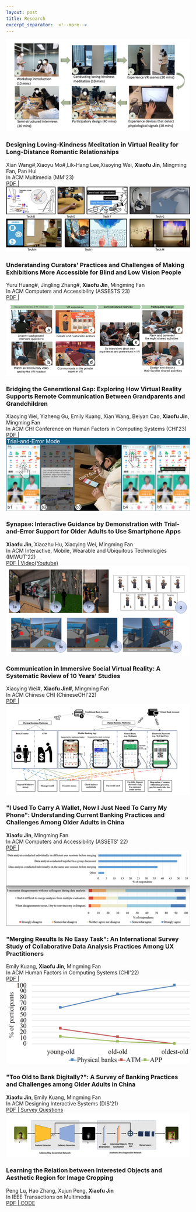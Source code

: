 ```yaml
---
layout: post
title: Research
excerpt_separator:  <!--more-->
---
```

<div class="pub">
      <div class="thumbnail">
        <img src="/images/MM23.jpg" />
      </div>
      <div class="publications">
       <div> 
        <h3>Designing Loving-Kindness Meditation in Virtual Reality for Long-Distance Romantic Relationships</h3>
        </div>
        <div class="author">Xian Wang#,Xiaoyu Mo#,Lik-Hang Lee,Xiaoying Wei, <b>Xiaofu Jin</b>, Mingming Fan, Pan Hui</div>
        <div>
        <span class="venue">In ACM Multimedia (MM'23)
        </span>
        </div>
        <div><span class="venue"><a href="/papers/MM23_Meditation_VR_CameraReady4">PDF  | </a></span></div>
      </div>
</div>

<div class="pub">
      <div class="thumbnail">
        <img src="/images/ASSETS23.png" />
      </div>
      <div class="publications">
       <div> 
        <h3>Understanding Curators' Practices and Challenges of Making Exhibitions More Accessible for Blind and Low Vision People</h3>
        </div>
        <div class="author">Yuru Huang#, Jingling Zhang#, <strong>Xiaofu Jin</strong>, Mingming Fan</div>
        <div>
        <span class="venue">In ACM Computers and Accessibility (ASSESTS'23)
        </span>
        </div>
        <div><span class="venue"><a href="/papers/MM23_Meditation_VR_CameraReady4">PDF  | </a></span></div>
      </div>
</div>

<div class="pub">
      <div class="thumbnail">
        <img src="/images/CHI23.jpg" />
      </div>
      <div class="publications">
       <div> 
        <h3>Bridging the Generational Gap: Exploring How Virtual Reality Supports Remote Communication Between Grandparents and Grandchildren</h3>
        </div>
        <div class="author">Xiaoying Wei, Yizheng Gu, Emily Kuang, Xian Wang, Beiyan Cao, <strong>Xiaofu Jin</strong>, Mingming Fan</div>
        <div>
        <span class="venue">In ACM CHI Conference on Human Factors in Computing Systems (CHI'23)
        </span>
        </div>
        <div><span class="venue"><a href="/papers/CHI23-bridge-gap.pdf">PDF  | </a></span></div>
      </div>
</div>

<div class="pub">
      <div class="thumbnail">
        <img src="/images/Ubicomp22-Synapse.png" />
      </div>
      <div class="publications">
       <div> 
        <h3>Synapse: Interactive Guidance by Demonstration with Trial-and-Error Support for Older Adults to Use Smartphone Apps</h3>
        </div>
        <div class="author"><strong>Xiaofu Jin</strong>, Xiaozhu Hu, Xiaoying Wei, Mingming Fan</div>
        <div>
        <span class="venue">In ACM Interactive, Mobile, Wearable and Ubiquitous Technologies (IMWUT'22)
        </span>
        </div>
        <div><span class="venue"><a href="/papers/Ubicomp22-Synapse.pdf">PDF  | </a>
            <a href="https://www.youtube.com/watch?v=kSv-HOeTIkc&feature=youtu.be">Video(Youtube)</a></span></div>
      </div>
</div>

<div class="pub">
      <div class="thumbnail">
        <img src="/images/ChineseCHI22.png" />
      </div>
       <div class="publications">
       <div>
        <h3>Communication in Immersive Social Virtual Reality: A Systematic Review of 10 Years' Studies</h3>
        </div>
        <div class="author">Xiaoying Wei#, <strong>Xiaofu Jin#</strong>, Mingming Fan</div>
        <div>
        <span class="venue">In ACM Chinese CHI (ChineseCHI'22)
        </span>
        </div>
        <div><span class="venue"><a href="/papers/ChineseCHI22_Literature_Review_Social_VR.pdf">PDF |</a></span></div>
      </div>
</div>

<div class="pub">
      <div class="thumbnail">
        <img src="/images/ASSETS22.png" />
      </div>
      <div class="publications">
       <div> 
        <h3>"I Used To Carry A Wallet, Now I Just Need To Carry My Phone": Understanding Current Banking Practices and Challenges Among Older Adults in China</h3>
        </div>
        <div class="author"><strong>Xiaofu Jin</strong>, Mingming Fan</div>
        <div>
        <span class="venue">In ACM Computers and Accessibility (ASSETS' 22)
        </span>
        </div>
        <div><span class="venue"><a href="/papers/ASSETS22_Older_Adults_Banking.pdf">PDF |</a></span></div>
      </div>
</div>

<div class="pub">
      <div class="thumbnail">
        <img src="/images/CHI-survey.png" />
      </div>
      <div class="publications">
       <div> 
        <h3>"Merging Results Is No Easy Task": An International Survey Study of Collaborative Data Analysis Practices Among UX Practitioners</h3>
        </div>
        <div class="author">Emily Kuang, <strong>Xiaofu Jin</strong>, Mingming Fan</div>
        <div>
        <span class="venue">In ACM Human Factors in Computing Systems (CHI'22)
        </span>
        </div>
        <div><span class="venue"><a href="/papers/CHI22-UX-Survey.pdf">PDF |</a></span></div>
      </div>
</div>

<div class="pub">
      <div class="thumbnail">
        <img src="/images/PlatAge.jpg" />
      </div>
      <div class="publications">
       <div> 
        <h3>"Too Old to Bank Digitally?": A Survey of Banking Practices and Challenges among Older Adults in China</h3>
        </div>
        <div class="author"><strong>Xiaofu Jin</strong>, Emily Kuang, Mingming Fan</div>
        <div>
        <span class="venue">In ACM Designing Interactive Systems (DIS'21)
        </span>
        </div>
        <div><span class="venue"><a href="/papers/DIS21_Older_Adults_Banking_Survey.pdf">PDF | </a>
            <a href="/papers/DIS21-OlderAdults-Banking-Survey-Questions.pdf">Survey Questions</a></span></div>
      </div>
</div>

<div class="pub">
      <div class="thumbnail">
        <img src="/images/CropModel.png" />
      </div>
      <div class="publications">
       <div> 
        <h3>Learning the Relation between Interested Objects and Aesthetic Region for Image Cropping</h3>
        </div>
        <div class="author">Peng Lu, Hao Zhang, Xujun Peng, <strong>Xiaofu Jin</strong></div>
        <div>
        <span class="venue">In IEEE Transactions on Multimedia
        </span>
        </div>
        <div><span class="venue"><a href="/papers/TMM20_Learning_the_Relation_between_Interested_Objects_and_Aesthetic_Region_for_Image_Cropping.pdf">PDF | </a>
            <a href="https://github.com/CVBase-Bupt/EndtoEndCroppingSystem">CODE</a></span></div>
      </div>
</div>